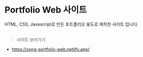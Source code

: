 # Portfolio Web 사이트

HTML, CSS, Javascript로 만든 포트폴리오 용도로 제작한 사이트 입니다.  
 <br/>

> 사이트 보러가기

- https://song-portfolio-web.netlify.app/

